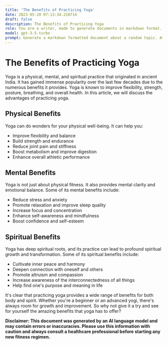 ```yaml
---
title: 'The Benefits of Practicing Yoga'
date: 2023-05-20 07:13:34.220714
draft: false
description: The Benefits of Practicing Yoga
role: You are a writer, made to generate documents in markdown format. It is very important that all of the documents you generate are in valid markdown format.
model: gpt-3.5-turbo
prompt: Generate a markdown formatted document about a random topic. At the bottom, include a disclaimer explaining that the document was generated by you. The first line of the document should be the title. Make sure that the entire document is in proper markdown format, using a mix of various tags to make the document visually appealing.
---
```


# The Benefits of Practicing Yoga

Yoga is a physical, mental, and spiritual practice that originated in ancient India. It has gained immense popularity over the last few decades due to the numerous benefits it provides. Yoga is known to improve flexibility, strength, posture, breathing, and overall health. In this article, we will discuss the advantages of practicing yoga.

## Physical Benefits

Yoga can do wonders for your physical well-being. It can help you:

- Improve flexibility and balance
- Build strength and endurance
- Reduce joint pain and stiffness
- Boost metabolism and improve digestion
- Enhance overall athletic performance

## Mental Benefits

Yoga is not just about physical fitness. It also provides mental clarity and emotional balance. Some of its mental benefits include:

- Reduce stress and anxiety
- Promote relaxation and improve sleep quality
- Increase focus and concentration
- Enhance self-awareness and mindfulness
- Boost confidence and self-esteem

## Spiritual Benefits

Yoga has deep spiritual roots, and its practice can lead to profound spiritual growth and transformation. Some of its spiritual benefits include:

- Cultivate inner peace and harmony
- Deepen connection with oneself and others
- Promote altruism and compassion
- Increase awareness of the interconnectedness of all things
- Help find one's purpose and meaning in life

It's clear that practicing yoga provides a wide range of benefits for both body and spirit. Whether you're a beginner or an advanced yogi, there's always room for growth and improvement. So why not give it a try and see for yourself the amazing benefits that yoga has to offer?

**Disclaimer: This document was generated by an AI language model and may contain errors or inaccuracies. Please use this information with caution and always consult a healthcare professional before starting any new fitness regimen.**